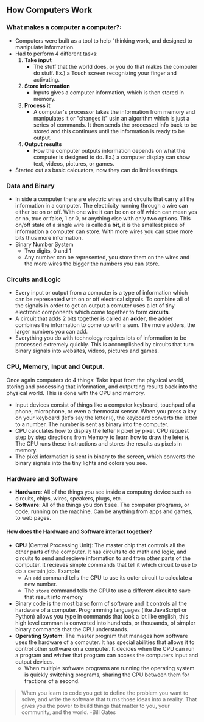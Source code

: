 ## How Computers Work

### What makes a computer a computer?:
- Computers were built as a tool to help "thinking work, and designed to manipulate information.
- Had to perform 4 different tasks:
    1. **Take input**
        - The stuff that the world does, or you do that makes the computer do stuff. Ex.) a Touch screen recognizing your finger and activating.
    1. **Store information** 
        - Inputs gives a computer information, which is then stored in memory. 
    1. **Process it**
        - A computer's processor takes the information from memory and manipulates it or "changes it" usin an algorithm which is just a series of commands. It then sends the processed info back to be stored and this continues until the information is ready to be output.
    1. **Output results**
        - How the computer outputs information depends on what the computer is designed to do. Ex.) a computer display can show text, videos, pictures, or games.
- Started out as basic calcuators, now they can do limitless things.

### Data and Binary
- In side a computer there are electric wires and circuits that carry all the information in a computer. The electricity running through a wire can either be on or off. With one wire it can be on or off which can mean yes or no, true or false, 1 or 0, or anything else with only two options. 
This on/off state of a single wire is called a **bit**, it is the smallest piece of information a computer can store. With more wires you can store more bits thus more information.
- Binary Number System
    - Two digits, 0 and 1
    - Any number can be represented, you store them on the wires and the more wires the bigger the numbers you can store. 

### Circuits and Logic

- Every input or output from a computer is a type of information which can be represented with on or off electrical signals. To combine all of the signals in order to get an output a comuter uses a lot of tiny electronic components which come together to form **circuits**.
- A circuit that adds 2 bits together is called an **adder**, the adder combines the information to come up with a sum. The more adders, the larger numbers you can add.
- Everything you do with technology requires lots of information to be processed extremely quickly. This is accomplished by circuits that turn binary signals into websites, videos, pictures and games.

### CPU, Memory, Input and Output.

Once again computers do 4 things: Take input from the physical world, storing and processing that information, and outputting results back into the physical world. This is done with the CPU and memory. 
- Input devices consist of things like a computer keyboard, touchpad of a phone, microphone, or even a thermostat sensor.
When you press a key on your keyboard (let's say the letter `H`), the keyboard converts the letter to a number. The number is sent as binary into the computer.
- CPU calculates how to display the letter `H` pixel by pixel. CPU request step by step directions from Memory to learn how to draw the leter `H`. The CPU runs these instructions and stores the results as pixels in memory.
- The pixel information is sent in binary to the screen, which converts the binary signals into the tiny lights and colors you see. 

### Hardware and Software

- **Hardware**: All of the things you see inside a computng device such as circuits, chips, wires, speakers, plugs, etc.
- **Software**: All of the things you don't see. The computer programs, or code, running on the machine. Can be anything from apps and games, to web pages.

#### How does the Hardware and Software interact together?

- **CPU** (Central Processing Unit): The master chip that controls all the other parts of the computer. It has circuits to do math and logic, and circuits to send and recieve information to and from other parts of the computer.
It recieves simple commands that tell it which circuit to use to do a certain job. Example: 
    - An `add` command tells the CPU to use its outer circuit to calculate a new number.
    - The `store` command tells the CPU to use a different circuit to save that result into memory
- Binary code is the most baisc form of software and it controls all the hardware of a computer. Programming languages (like JavaScript or Python) allows you type in commands that look a lot like english, this high level comman is converted into hundreds, or thousands, of simpler binary commands that the CPU understands.
- **Operating System**: The master program that manages how software uses the hardware of a computer. It has special abilities that allows it to control other software on a computer. It decides when the CPU can run a program and whther that program can access the computers input and output devices.
    - When multiple software programs are running the operating system is quickly switching programs, sharing the CPU between them for fractions of a second.

> When you learn to code you get to define the problem you want to solve, and write the software that turns those ideas into a reality. That gives you the power to build things that matter to you, your community, and the world. -Bill Gates